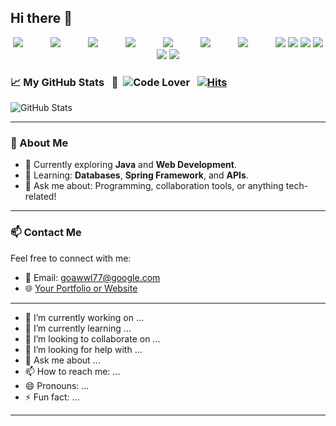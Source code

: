 ## Hi there 👋
<p style="text-align:center;">
<img src="https://img.shields.io/badge/html5-%23E34F26.svg?&style=for-the-badge&logo=html5&logoColor=white" style="margin-right:40px;" />
<img src="https://img.shields.io/badge/css3-%231572B6.svg?&style=for-the-badge&logo=css3&logoColor=orange" style="margin-right:40px;"/>
<img src="https://img.shields.io/badge/javascript-%23F7DF1E.svg?&style=for-the-badge&logo=javascript&logoColor=black" style="margin-right:40px;" />

<img src="https://img.shields.io/badge/python-%233776AB.svg?&style=for-the-badge&logo=python&logoColor=pink" style="margin-right:40px;"/> 

<img src="https://img.shields.io/badge/java-%23007396.svg?&style=for-the-badge&logo=java&logoColor=green" style="margin-right:40px;"/>

<img src="https://img.shields.io/badge/slack-%234A154B.svg?&style=for-the-badge&logo=slack&logoColor=yellow" style="margin-right:40px;"/>

<img src="https://img.shields.io/badge/github-%23181717.svg?&style=for-the-badge&logo=github&logoColor=white" style="margin-right:40px;"/>

<img src="https://img.shields.io/badge/amazon%20aws-%23232F3E.svg?&style=for-the-badge&logo=amazon%20aws&logoColor=white" />

<img src="https://img.shields.io/badge/mongodb-%2347A248.svg?&style=for-the-badge&logo=mongodb&logoColor=white" />

<img src="https://img.shields.io/badge/oracle-%23F80000.svg?&style=for-the-badge&logo=oracle&logoColor=white" />

<img src="https://img.shields.io/badge/sqlite-%23003B57.svg?&style=for-the-badge&logo=sqlite&logoColor=white" />

<img src="https://img.shields.io/badge/mysql-%234479A1.svg?&style=for-the-badge&logo=mysql&logoColor=white" />

<img src="https://img.shields.io/badge/postgresql-%23336791.svg?&style=for-the-badge&logo=postgresql&logoColor=white" />


### 📈 My GitHub Stats &nbsp;&nbsp;🚀&nbsp;&nbsp;![Code Lover](https://img.shields.io/badge/Code-Lover-blue?style=flat-square) &nbsp;&nbsp;[![Hits](https://hits.seeyoufarm.com/api/count/incr/badge.svg?url=https%3A%2F%2Fgithub.com%2FSuk66&count_bg=%23C953CF&title_bg=%23555555&icon=bower.svg&icon_color=%2308BCDF&title=hits&edge_flat=false)](https://hits.seeyoufarm.com)

![GitHub Stats](https://github-readme-stats.vercel.app/api?username=Suk66&show_icons=true&theme=radical)



---

### 🌟 About Me
- 🔭 Currently exploring **Java** and **Web Development**.
- 🌱 Learning: **Databases**, **Spring Framework**, and **APIs**.
- 💬 Ask me about: Programming, collaboration tools, or anything tech-related!

---

### 📫 Contact Me
Feel free to connect with me:
- 📧 Email: [goawwl77@google.com](mailto:your-email@example.com)
- 🌐 [Your Portfolio or Website](https://your-portfolio.com)

---

- 🔭 I’m currently working on ...
- 🌱 I’m currently learning ...
- 👯 I’m looking to collaborate on ...
- 🤔 I’m looking for help with ...
- 💬 Ask me about ...
- 📫 How to reach me: ...
- 😄 Pronouns: ...
- ⚡ Fun fact: ...




---
